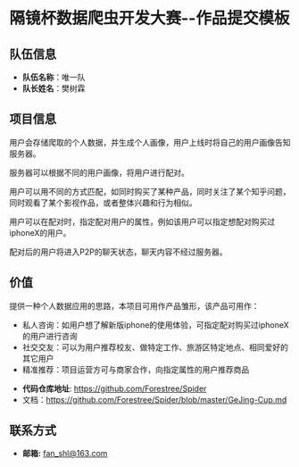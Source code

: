 # 隔镜杯数据爬虫开发大赛--作品提交模板

## 队伍信息

* **队伍名称**：唯一队
* **队长姓名**：樊树霖




## 项目信息

用户会存储爬取的个人数据，并生成个人画像，用户上线时将自己的用户画像告知服务器。

服务器可以根据不同的用户画像，将用户进行配对。

用户可以用不同的方式匹配，如同时购买了某种产品，同时关注了某个知乎问题，同时观看了某个影视作品，或者整体兴趣和行为相似。

用户可以在配对时，指定配对用户的属性，例如该用户可以指定想配对购买过iphoneX的用户。

配对后的用户将进入P2P的聊天状态，聊天内容不经过服务器。



## 价值

提供一种个人数据应用的思路，本项目可用作产品雏形，该产品可用作：

- 私人咨询：如用户想了解新版iphone的使用体验，可指定配对购买过iphoneX的用户进行咨询
- 社交交友：可以为用户推荐校友、做特定工作、旅游区特定地点、相同爱好的其它用户
- 精准推荐：项目运营方可与商家合作，向指定属性的用户推荐商品



* **代码仓库地址**: https://github.com/Forestree/Spider
* 文档：https://github.com/Forestree/Spider/blob/master/GeJing-Cup.md



## 联系方式
* **邮箱:** fan_shl@163.com

